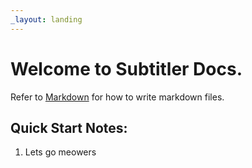 ```yaml
---
_layout: landing
---
```


# Welcome to **Subtitler Docs**.

Refer to [Markdown](http://daringfireball.net/projects/markdown/) for how to write markdown files.

## Quick Start Notes:

1. Lets go meowers